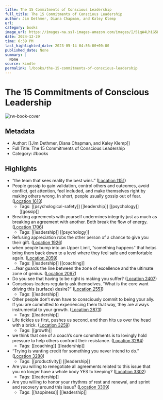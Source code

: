 ```yaml
---
title: The 15 Commitments of Conscious Leadership
full_title: The 15 Commitments of Conscious Leadership
author: Jim Dethmer, Diana Chapman, and Kaley Klemp
url: 
category: books
image_url: https://images-na.ssl-images-amazon.com/images/I/51qW4LhiG5L._SL200_.jpg
date: 2024-12-29
time: 6:39 PM
last_highlighted_date: 2023-05-14 04:56:00+00:00
published_date: None
summary: |
  None
source: kindle
permalink: l/books/the-15-commitments-of-conscious-leadership
---
```

# The 15 Commitments of Conscious Leadership

![rw-book-cover](https://images-na.ssl-images-amazon.com/images/I/51qW4LhiG5L._SL200_.jpg)

## Metadata
- Author: [[Jim Dethmer, Diana Chapman, and Kaley Klemp]]
- Full Title: The 15 Commitments of Conscious Leadership
- Category: #books

## Highlights
- “the team that sees reality the best wins.” ([Location 1151](https://readwise.io/to_kindle?action=open&asin=B00R3MHWUE&location=1151))
- People gossip to gain validation, control others and outcomes, avoid conflict, get attention, feel included, and make themselves right by making others wrong. In short, people usually gossip out of fear. ([Location 1613](https://readwise.io/to_kindle?action=open&asin=B00R3MHWUE&location=1613))
    - Tags: [[psychological-safety]] [[leadership]] [[psychology]] [[gossip]] 
- Breaking agreements with yourself undermines integrity just as much as breaking an agreement with another. Both break the flow of energy. ([Location 1706](https://readwise.io/to_kindle?action=open&asin=B00R3MHWUE&location=1706))
    - Tags: [[leadership]] [[psychology]] 
- Refusing appreciation robs the other person of a chance to give you their gift. ([Location 1926](https://readwise.io/to_kindle?action=open&asin=B00R3MHWUE&location=1926))
- when people bump into an Upper Limit, “something happens” that helps bring them back down to a level where they feel safe and comfortable again. ([Location 2059](https://readwise.io/to_kindle?action=open&asin=B00R3MHWUE&location=2059))
    - Tags: [[leadership]] [[coaching]] 
- …fear guards the line between the zone of excellence and the ultimate zone of genius. ([Location 2067](https://readwise.io/to_kindle?action=open&asin=B00R3MHWUE&location=2067))
- Do you see that having to be right is making you suffer? ([Location 2407](https://readwise.io/to_kindle?action=open&asin=B00R3MHWUE&location=2407))
- Conscious leaders regularly ask themselves, “What is the core want driving this (surface) desire?” ([Location 2551](https://readwise.io/to_kindle?action=open&asin=B00R3MHWUE&location=2551))
    - Tags: [[leadership]] 
- Other people don’t even have to consciously commit to being your ally. If you are committed to experiencing them that way, they are always instrumental to your growth. ([Location 2873](https://readwise.io/to_kindle?action=open&asin=B00R3MHWUE&location=2873))
    - Tags: [[leadership]] 
- Life tickles us first, pushes us second, and then hits us over the head with a brick. ([Location 3259](https://readwise.io/to_kindle?action=open&asin=B00R3MHWUE&location=3259))
    - Tags: [[growth]] 
- we think that one of a coach’s core commitments is to lovingly hold pressure to help others confront their resistance. ([Location 3284](https://readwise.io/to_kindle?action=open&asin=B00R3MHWUE&location=3284))
    - Tags: [[coaching]] [[leadership]] 
- “Trying is wanting credit for something you never intend to do.” ([Location 3288](https://readwise.io/to_kindle?action=open&asin=B00R3MHWUE&location=3288))
    - Tags: [[productivity]] [[leadership]] 
- Are you willing to renegotiate all agreements related to this issue that you no longer have a whole body YES to keeping? ([Location 3302](https://readwise.io/to_kindle?action=open&asin=B00R3MHWUE&location=3302))
    - Tags: [[leadership]] 
- Are you willing to honor your rhythms of rest and renewal, and sprint and recovery around this issue? ([Location 3309](https://readwise.io/to_kindle?action=open&asin=B00R3MHWUE&location=3309))
    - Tags: [[happiness]] [[leadership]] 



